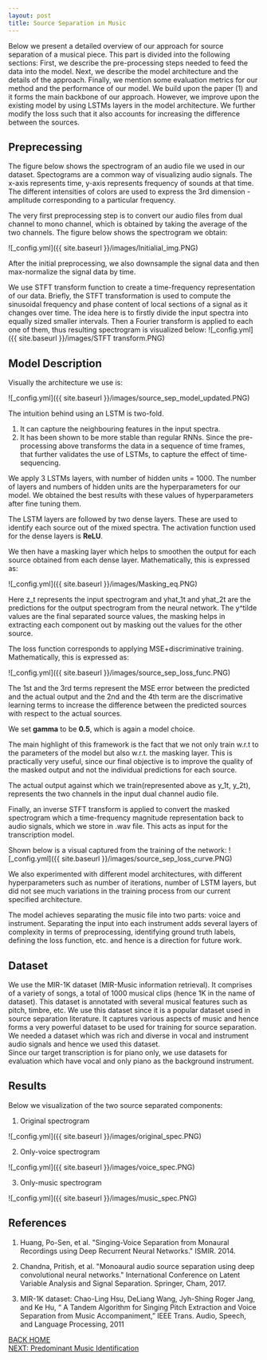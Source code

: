 ```yaml
---
layout: post
title: Source Separation in Music
---
```


Below we present a detailed overview of our approach for source separation of a musical piece. This part is divided into the following sections: First, we describe the pre-processing steps needed to feed the data into the model.  Next, we describe the model architecture and the details of the approach. Finally, we mention some evaluation metrics for our method and the performance of our model.
We build upon the paper (1) and it forms the main backbone of our approach. However, we improve upon the existing model by using LSTMs layers in the model architecture. We further modify the loss such that it also accounts for increasing the difference between the sources. 

## Preprecessing

The figure below shows the spectrogram of an audio file we used in our dataset.
Spectograms are a common way of visualizing audio signals. The x-axis represents time, y-axis represents frequency of sounds at that time. The different intensities of colors are used to express the 3rd dimension - amplitude corresponding to a particular frequency.

The very first preprocessing step is to convert our audio files from dual channel to mono channel, which is obtained by taking the average of the two channels. The figure below shows the spectrogram we obtain:

![_config.yml]({{ site.baseurl }}/images/Initialial_img.PNG)

After the initial preprocessing, we also downsample the signal data and then max-normalize the signal data by time.

We use STFT transform function to create a time-frequency representation of our data. Briefly, the STFT transformation is used to compute the sinusoidal frequency and phase content of local sections of a signal as it changes over time. The idea here is to firstly divide the input spectra into equally sized smaller intervals. Then a Fourier transform is applied to each one of them, thus resulting spectrogram is visualized below:
![_config.yml]({{ site.baseurl }}/images/STFT transform.PNG)


## Model Description

Visually the architecture we use is:

![_config.yml]({{ site.baseurl }}/images/source_sep_model_updated.PNG)

The intuition behind using an LSTM is two-fold.
 1. It can capture the neighbouring features in the input spectra. 
 2. It has been shown to be more stable than regular RNNs. Since the pre-processing above transforms the data in a sequence of time frames, that further validates the use of LSTMs, to capture the effect of time-sequencing.

We apply 3 LSTMs layers, with number of hidden units = 1000. The number of layers and numbers of hidden units are the hyperparameters for our model. We obtained the best results with these values of hyperparameters after fine tuning them.

The LSTM layers are followed by two dense layers. These are used to identify each source out of the mixed spectra. The activation function used for the dense layers is **ReLU**. 

We then have a masking layer which helps to smoothen the output for each source obtained from each dense layer. Mathematically, this is expressed as: 

![_config.yml]({{ site.baseurl }}/images/Masking_eq.PNG)

 Here z_t represents the input spectrogram and yhat_1t and yhat_2t are the predictions for the output spectrogram from the neural network. The y^tilde values are the final separated source values, the masking helps in extracting each component out by masking out the values for the other source.
 
 The loss function corresponds to applying MSE+discriminative training. Mathematically, this is expressed as:
 
 ![_config.yml]({{ site.baseurl }}/images/source_sep_loss_func.PNG)
 
 The 1st and the 3rd terms represent the MSE error between the predicted and the actual output and the 2nd and the 4th term are the discrimative learning terms to increase the difference between the predicted sources with respect to the actual sources.
 
 We set **gamma** to be **0.5**, which is again a model choice.
 
 The main highlight of this framework is the fact that we not only train w.r.t to the parameters of the model but also w.r.t. the masking layer. This is practically very useful, since our final objective is to improve the quality of the masked output and not the individual predictions for each source.
 
 The actual output against which we train(represented above as y_1t, y_2t), represents the two channels in the input dual channel audio file.
 
Finally, an inverse STFT transform is applied to convert the masked spectrogram which a time-frequency magnitude representation back to audio signals, which we store in .wav file. This acts as input for the transcription model. 

Shown below is a visual captured from the training of the network:
![_config.yml]({{ site.baseurl }}/images/source_sep_loss_curve.PNG)

We also experimented with different model architectures, with different hyperparameters such as number of iterations, number of LSTM layers, but did not see much variations in the training process from our current specified architecture.

The model achieves separating the music file into two parts: voice and instrument. Separating the input into each instrument adds several layers of complexity in terms of preprocessing, identifying ground truth labels, defining the loss function, etc. and hence is a direction for future work.

## Dataset
We use the MIR-1K dataset (MIR-Music information retrieval). 
It comprises of a variety of songs, a total of 1000 musical clips (hence 1K in the name of dataset). This dataset is annotated with several musical features such as pitch, timbre, etc. We use this dataset since it is a popular dataset used in source separation literature. It captures various aspects of music and hence forms a very powerful dataset to be used for training for source separation. We needed a dataset which was rich and diverse in vocal and instrument audio signals and hence we used this dataset.   
Since our target transcription is for piano only, we use datasets for evaluation which have vocal and only piano as the background instrument.

## Results
Below we visualization of the two source separated components:
1. Original spectrogram  

![_config.yml]({{ site.baseurl }}/images/original_spec.PNG)

2. Only-voice spectrogram  

![_config.yml]({{ site.baseurl }}/images/voice_spec.PNG)

3. Only-music spectrogram  

![_config.yml]({{ site.baseurl }}/images/music_spec.PNG)

## References
1. Huang, Po-Sen, et al. "Singing-Voice Separation from Monaural Recordings using Deep Recurrent Neural Networks." ISMIR. 2014.

2. Chandna, Pritish, et al. "Monoaural audio source separation using deep convolutional neural networks." International Conference on Latent Variable Analysis and Signal Separation. Springer, Cham, 2017.

3. MIR-1K dataset:
Chao-Ling Hsu,   DeLiang Wang, Jyh-Shing Roger Jang, and Ke Hu, “ A Tandem Algorithm for Singing Pitch Extraction and Voice Separation from Music Accompaniment,” IEEE Trans. Audio, Speech, and Language Processing,  2011

[BACK HOME](https://subhasreesengupta.github.io/project-intro/)   
[NEXT: Predominant Music Identification](https://subhasreesengupta.github.io/predominant-instrument/)

